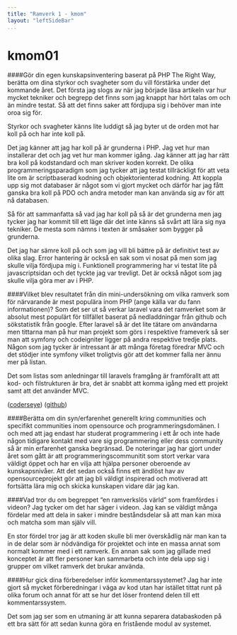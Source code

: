 ```yaml
---
title: "Ramverk 1 - kmom"
layout: "leftSideBar"
...
```

kmom01
=========================

####Gör din egen kunskapsinventering baserat på PHP The Right Way, berätta om dina styrkor och svagheter som du vill förstärka under det kommande året.
Det första jag slogs av när jag började läsa artikeln var hur mycket tekniker och begrepp det finns som jag knappt har hört talas om och än mindre testat. Så att det finns saker att fördjupa sig i behöver man inte oroa sig för.

Styrkor och svagheter känns lite luddigt så jag byter ut de orden mot har koll på och har inte koll på.

Det jag känner att jag har koll på är grunderna i PHP. Jag vet hur man installerar det och jag vet hur man kommer igång. Jag känner att jag har rätt bra koll på kodstandard och man skriver koden korrekt. De olika programmeringsparadigm som jag tycker att jag testat tillräckligt för att veta lite om är scriptbaserad kodning och objektorienterad kodning. Att koppla upp sig mot databaser är något som vi gjort mycket och därför har jag fått ganska bra koll på PDO och andra metoder man kan använda sig av för att nå databasen.

Så för att sammanfatta så vad jag har koll på så är det grunderna men jag tycker jag har kommit till ett läge där det inte känns så svårt att lära sig nya tekniker. De mesta som nämns i texten är småsaker som bygger på grunderna.

Det jag har sämre koll på och som jag vill bli bättre på är definitivt test av olika slag. Error hantering är också en sak som vi nosat på men som jag skulle vilja fördjupa mig i. Funktionell programmering har vi testat lite på javascriptsidan och det tyckte jag var trevligt. Det är också något som jag skulle vilja göra mer av i PHP.

####Vilket blev resultatet från din mini-undersökning om vilka ramverk som för närvarande är mest populära inom PHP (ange källa var du fann informationen)?
Som det ser ut så verkar laravel vara det ramverket som är absolut mest populärt för tillfället baserat på nedladdningar från github och sökstatistik från google. Efter laravel så är det lite tätare om användarna men tittarna man på hur man projekt som görs i respektive frameverk så ser man att symfony och codeigniter ligger på andra respektive tredje plats. Någon som jag tycker är intressant är att många företag föredrar MVC och det stödjer inte symfony vilket troligtvis gör att det kommer falla ner ännu mer på listan.

Det som listas som anledningar till laravels framgång är framförallt att att kod- och filstrukturen är bra, det är snabbt att komma igång med ett projekt samt att det använder MVC.

([coderseye](https://coderseye.com/best-php-frameworks-for-web-developers/))
([github](https://github.com/search?l=PHP&o=desc&q=php+framework&s=stars&type=Repositories&utf8=%E2%9C%93))

####Berätta om din syn/erfarenhet generellt kring communities och specifikt communities inom opensource och programmeringsdomänen.
I och med att jag endast har studerat programmering i ett år och inte hade någon tidigare kontakt med vare sig programmering eller dess community så är min erfarenhet ganska begränsad. De noteringar jag har gjort under året som gått är att programmeringscommunitit som stort verkar vara väldigt öppet och har en vilja att hjälpa personer oberoende av kunskapsnivåer. Att det sedan också finns ett ändlöst hav av opensourceprojekt gör att jag bli väldigt inspirerad och motiverad att fortsätta lära mig och skicka kunskapen vidare där jag kan.

####Vad tror du om begreppet “en ramverkslös värld” som framfördes i videon?
Jag tycker om det har säger i videon. Jag kan se väldigt många fördelar med att dela in saker i mindre beståndsdelar så att man kan mixa och matcha som man själv vill.

En stor fördel tror jag är att koden skulle bli mer överskådlig när man kan ta in de delar som är nödvändiga för projektet och inte en massa annat som normalt kommer med i ett ramverk. En annan sak som jag gillade med konceptet är att fler personer kan sammarbeta och inte dela upp sig i grupper om vilket ramverk det brukar använda.

####Hur gick dina förberedelser inför kommentarssystemet?
Jag har inte gjort så mycket förberedningar i väga av kod utan har istället tittat runt på olika forum och annat för att se hur det löser frontend delen till ett kommentarssystem.

Det som jag ser som en utmaning är att kunna separera databaskoden på ett bra sätt för att sedan kunna göra en fristående modul av systemet.
